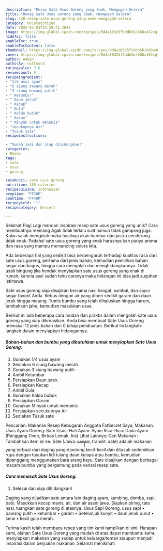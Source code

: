 ```yaml
---
description: "Resep Sate Usus Goreng yang Enak, Mengugah Selera"
title: "Resep Sate Usus Goreng yang Enak, Mengugah Selera"
slug: 430-resep-sate-usus-goreng-yang-enak-mengugah-selera
category: Uncategorized
date: 2022-07-01T14:59:42.364Z
image: https://img-global.cpcdn.com/recipes/9d4a10325f5ddb5b/680x482cq70/sate-usus-goreng-foto-resep-utama.jpg
hideToc: false
enableToc: true
enableTocContent: false
thumbnail: https://img-global.cpcdn.com/recipes/9d4a10325f5ddb5b/680x482cq70/sate-usus-goreng-foto-resep-utama.jpg
cover: https://img-global.cpcdn.com/recipes/9d4a10325f5ddb5b/680x482cq70/sate-usus-goreng-foto-resep-utama.jpg
author: Admin
authorAv: notfound
ratingvalue: 3.8
reviewcount: 9
recipeingredient:
- "1/4 usus ayam"
- "6 siung bawang merah"
- "3 siung bawang putih"
- " Ketumbar"
- " Daun jeruk"
- " Kecap"
- " Gula"
- " Kaldu bubuk"
- " Garam"
- " Minyak untuk menumis"
- "secukupnya Air"
- "Tusuk sate"
recipeinstructions:

- "Sudah jadi dan siap dihidangkan!"
categories:
- Resep
tags:
- sate
- usus
- goreng

katakunci: sate usus goreng 
nutrition: 188 calories
recipecuisine: Indonesian
preptime: "PT38M"
cooktime: "PT48M"
recipeyield: "1"
recipecategory: Dessert

---
```



Selamat Pagi Lagi mencari inspirasi resep sate usus goreng yang unik? Cara membuatnya memang Agak tidak terlalu sulit namun tidak gampang juga. Kalau salah mengolah maka hasilnya akan hambar dan justru cenderung tidak enak. Padahal sate usus goreng yang enak harusnya kan punya aroma dan rasa yang mampu memancing selera kita.


Ada beberapa hal yang sedikit bisa berpengaruh terhadap kualitas rasa dari sate usus goreng, pertama dari jenis bahan, kemudian pemilihan bahan segar dan bagus, hingga cara mengolah dan menghidangkannya. Tidak usah bingung jika hendak menyiapkan sate usus goreng yang enak di rumah, karena asal sudah tahu caranya maka hidangan ini bisa jadi suguhan istimewa.

Sate usus goreng siap disajikan bersama nasi hangat, sambal, dan sayur segar favorit Anda. Rebus dengan air yang diberi sedikit garam dan daun jeruk hingga matang. Tumis bumbu yang telah dihaluskan hingga harum, tambahkan jahe, kemudian masukkan usus.


Berikut ini ada beberapa cara mudah dan praktis dalam mengolah sate usus goreng yang siap dikreasikan. Anda bisa membuat Sate Usus Goreng memakai 12 jenis bahan dan 0 tahap pembuatan. Berikut ini langkah-langkah dalam menyiapkan hidangannya.

<!--inarticleads1-->

##### Bahan-bahan dan bumbu yang dibutuhkan untuk menyiapkan Sate Usus Goreng:

1. Gunakan 1/4 usus ayam
1. Sediakan 6 siung bawang merah
1. Gunakan 3 siung bawang putih
1. Ambil  Ketumbar
1. Persiapkan  Daun jeruk
1. Persiapkan  Kecap
1. Ambil  Gula
1. Gunakan  Kaldu bubuk
1. Persiapkan  Garam
1. Gunakan  Minyak untuk menumis
1. Persiapkan secukupnya Air
1. Sediakan Tusuk sate


Pencarian: Makanan Resep Kebugaran Anggota FatSecret Saya; Makanan. Usus Ayam Goreng: Sate Usus: Hati Ayam: Ayam Rica-Rica: Dada Ayam (Panggang Oven, Bebas Lemak, Iris) Lihat Lainnya: Cari Makanan : Tambahkan item ini ke. Sate (Jawa: ꦱꦠꦺ, translit. sate) adalah makanan yang terbuat dari daging yang dipotong kecil-kecil dan ditusuk sedemikian rupa dengan tusukan lidi tulang daun kelapa atau bambu, kemudian dipanggang menggunakan bara arang kayu. Sate disajikan dengan berbagai macam bumbu yang bergantung pada variasi resep sate. 

<!--inarticleads2-->

##### Cara memasak Sate Usus Goreng:


1. Selesai dan siap dihidangkan!

Daging yang dijadikan sate antara lain daging ayam, kambing, domba, sapi, babi. Masukkan kecap manis, air, dan air asam jawa. Siapkan piring, tata nasi, tuangkan sate goreng di atasnya. Usus Sapi Goreng. usus sapi • bawang putih • ketumbar • garam • Setelunjuk kunyit • daun jeruk purut • serai • kecil gula merah. 

Terima kasih telah membaca resep yang tim kami tampilkan di sini. Harapan kami, olahan Sate Usus Goreng yang mudah di atas dapat membantu kamu menyiapkan makanan yang sedap untuk keluarga/teman ataupun menjadi inspirasi dalam berjualan makanan. Selamat menikmati
